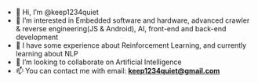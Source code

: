 - 👋 Hi, I’m @keep1234quiet
- 👀 I’m interested in Embedded software and hardware, advanced crawler & reverse engineering(JS & Android), AI, front-end and back-end development
- 🌱 I have some experience about Reinforcement Learning, and currently learning about NLP
- 💞️ I’m looking to collaborate on Artificial Intelligence
- 📫 You can contact me with email: **keep1234quiet@gmail.com**

<!---
keep1234quiet/keep1234quiet is a ✨ special ✨ repository because its `README.md` (this file) appears on your GitHub profile.
You can click the Preview link to take a look at your changes.
--->
